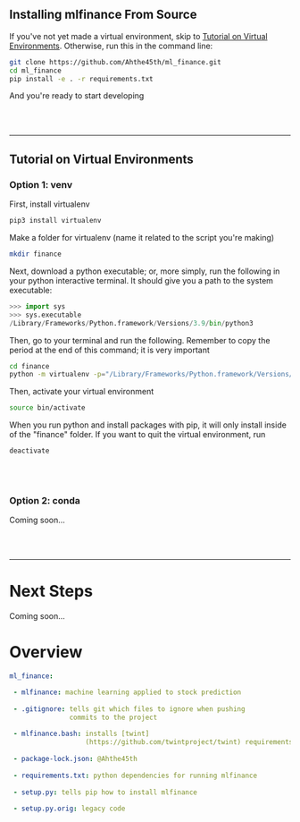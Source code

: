 ## Installing mlfinance From Source

If you've not yet made a virtual environment, skip to <a href="#tutorial-on-virtual-environments">Tutorial on Virtual Environments</a>. Otherwise, run this in the command line:

```bash
git clone https://github.com/Ahthe45th/ml_finance.git
cd ml_finance
pip install -e . -r requirements.txt
```

And you're ready to start developing

<br> </br>

---
## Tutorial on Virtual Environments


### Option 1: venv
First, install virtualenv
```python
pip3 install virtualenv
```

Make a folder for virtualenv (name it related to the script you're making)
```bash
mkdir finance
```


Next, download a python executable; or, more simply, run the following in your python interactive terminal. It should give you a path to the system executable:
```python
>>> import sys
>>> sys.executable
/Library/Frameworks/Python.framework/Versions/3.9/bin/python3
```

Then, go to your terminal and run the following. Remember to copy the period at the end of this command; it is very important
```bash
cd finance
python -m virtualenv -p="/Library/Frameworks/Python.framework/Versions/3.9/bin/python3" .
```

Then, activate your virtual environment
```bash
source bin/activate
```
When you run python and install packages with pip, it will only install inside of the "finance" folder. If you want to quit the virtual environment, run
```bash
deactivate
```


<br> </br>
### Option 2: conda
Coming soon...

<br> </br>

---
# Next Steps

Coming soon...

# Overview
```yaml
ml_finance:

 - mlfinance: machine learning applied to stock prediction
  
 - .gitignore: tells git which files to ignore when pushing
               commits to the project
 
 - mlfinance.bash: installs [twint]
                   (https://github.com/twintproject/twint) requirements
 
 - package-lock.json: @Ahthe45th
 
 - requirements.txt: python dependencies for running mlfinance
 
 - setup.py: tells pip how to install mlfinance
 
 - setup.py.orig: legacy code
```
